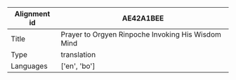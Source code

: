 |Alignment id | AE42A1BEE
| --- | --- 
|Title | Prayer to Orgyen Rinpoche Invoking His Wisdom Mind 
|Type | translation
|Languages | ['en', 'bo']